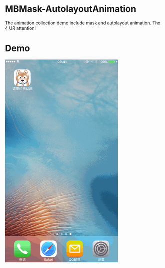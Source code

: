 # MBMask-AutolayoutAnimation
The animation collection demo include mask and autolayout animation. Thx 4 UR attention!

# Demo
![image](https://github.com/CoderSimons/MBMask-AutolayoutAnimation/blob/master/MBMask%26AutolayoutAnimation/MBMask%26AutolayoutAnimation/遮罩动画约束动画.gif)   
